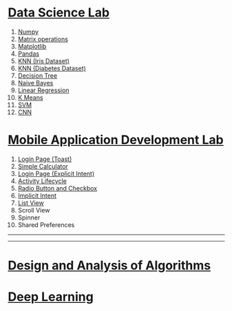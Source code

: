 # [Data Science Lab](./DS#readme)

1. [Numpy](./DS/01_numpy.ipynb)
2. [Matrix operations](./DS/02_matrix.ipynb)
3. [Matplotlib](./DS/03_matplotlib.ipynb)
4. [Pandas](./DS/04_pandas.ipynb)
5. [KNN (Iris Dataset)](./DS/05_knn.ipynb)
6. [KNN (Diabetes Dataset)](./DS/06_knn_2.ipynb)
7. [Decision Tree](./DS/07_decision_tree.ipynb)
8. [Naive Bayes](./DS/08_naive_bayes.ipynb)
9. [Linear Regression](./DS/09_linear_regression.ipynb)
10. [K Means](./DS/10_kmeans.ipynb)
11. [SVM](./DS/11_support_vector_machines.ipynb)
12. [CNN](./DS/12_cnn.ipynb)

# [Mobile Application Development Lab](./MAD#readme)

1. [Login Page (Toast)](./MAD/login/)
2. [Simple Calculator](./MAD/calculator/)
3. [Login Page (Explicit Intent)](./MAD/intent/)
4. [Activity Lifecycle](./MAD/activityLifeCycle/)
5. [Radio Button and Checkbox](./MAD/radioCheckbox/)
6. [Implicit Intent](./MAD/implicitIntent/)
7. [List View](./MAD/listview/)
8. Scroll View
9. Spinner
8. Shared Preferences

---
---

# [Design and Analysis of Algorithms](./DAA#readme)

# [Deep Learning](./DL)
